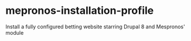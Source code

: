# mepronos-installation-profile
Install a fully configured betting website starring Drupal 8 and Mespronos' module
